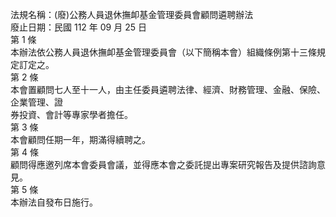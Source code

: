 法規名稱：(廢)公務人員退休撫卹基金管理委員會顧問遴聘辦法  
廢止日期：民國 112 年 09 月 25 日  
第 1 條  
本辦法依公務人員退休撫卹基金管理委員會（以下簡稱本會）組織條例第十三條規定訂定之。  
第 2 條  
本會置顧問七人至十一人，由主任委員遴聘法律、經濟、財務管理、金融、保險、企業管理、證  
券投資、會計等專家學者擔任。  
第 3 條  
本會顧問任期一年，期滿得續聘之。  
第 4 條  
顧問得應邀列席本會委員會議，並得應本會之委託提出專案研究報告及提供諮詢意見。  
第 5 條  
本辦法自發布日施行。  


